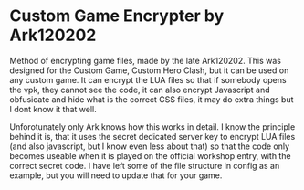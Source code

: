 # Custom Game Encrypter by Ark120202
Method of encrypting game files, made by the late Ark120202. This was designed for the Custom Game, Custom Hero Clash, but it can be used on any custom game. It can encrypt the LUA files so that if somebody opens the vpk, they cannot see the code, it can also encrypt Javascript and obfusicate and hide what is the correct CSS files, it may do extra things but I dont know it that well.

Unforotunately only Ark knows how this works in detail. I know the principle behind it is, that it uses the secret dedicated server key to encrypt LUA files (and also javascript, but I know even less about that) so that the code only becomes useable when it is played on the official workshop entry, with the correct secret code. I have left some of the file structure in config as an example, but you will need to update that for your game. 
